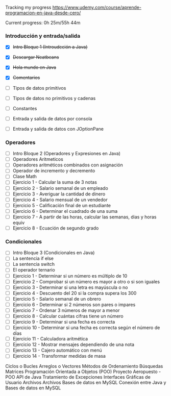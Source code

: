 Tracking my progress
https://www.udemy.com/course/aprende-programacion-en-java-desde-cero/

Current progress: 0h 25m/55h 44m

### Introducción y entrada/salida 

- [x] ~~Intro Bloque 1 (Introudcción a Java)~~
- [x] ~~Descargar Neatbeans~~
- [x] ~~Hola mundo en Java~~
- [x] ~~Comentarios~~
- [ ] Tipos de datos primitivos
- [ ] Tipos de datos no primitivos y cadenas
- [ ] Constantes
- [ ] Entrada y salida de datos por consola
- [ ] Entrada y salida de datos con JOptionPane


### Operadores

- [ ] Intro Bloque 2 (Operadores y Expresiones en Java)
- [ ] Operadores Aritmeticos
- [ ] Operadores aritméticos combinados con asignación
- [ ] Operador de incremento y decremento
- [ ] Clase Math
- [ ] Ejercicio 1 - Calcular la suma de 3 notas
- [ ] Ejercicio 2 - Salario semanal de un empleado
- [ ] Ejercicio 3 - Averiguar la cantidad de dinero
- [ ] Ejercicio 4 - Salario mensual de un vendedor
- [ ] Ejercicio 5 - Calificación final de un estudiante
- [ ] Ejercicio 6 - Determinar el cuadrado de una suma
- [ ] Ejercicio 7 - A partir de las horas, calcular las semanas, dias y horas equiv
- [ ] Ejercicio 8 - Ecuación de segundo grado

### Condicionales

- [ ] Intro Bloque 3 (Condicionales en Java)
- [ ] La sentencia if else
- [ ] La sentencia switch
- [ ] El operador ternario
- [ ] Ejercicio 1 - Determinar si un número es múltiplo de 10
- [ ] Ejercicio 2 - Comprobar si un número es mayor a otro o si son iguales
- [ ] Ejercicio 3 - Determinar si una letra es mayúscula o no
- [ ] Ejercicio 4 - Descuento del 20 si la compra supera los 300
- [ ] Ejercicio 5 - Salario semanal de un obrero
- [ ] Ejercicio 6 - Determinar si 2 números son pares o impares
- [ ] Ejercicio 7 - Ordenar 3 números de mayor a menor
- [ ] Ejercicio 8 - Calcular cuántas cifras tiene un número
- [ ] Ejercicio 9 - Determinar si una fecha es correcta
- [ ] Ejercicio 10 - Determinar si una fecha es correcta según el número de días
- [ ] Ejercicio 11 - Calculadora aritmética
- [ ] Ejercicio 12 - Mostrar mensajes dependiendo de una nota
- [ ] Ejercicio 13 - Cajero automático con menú
- [ ] Ejercicio 14 - Transformar medidas de masa

Ciclos o Bucles
Arreglos o Vectores
Métodos de Ordenamiento
Búsquedas
Matrices
Programación Orientada a Objetos (POO)
Proyecto Aeropuesto - POO
API de Java
Tratamiento de Excepciones
Interfaces Gráficas de Usuario
Archivos
Archivos
Bases de datos en MySQL
Conexión entre Java y Bases de datos en MySQL
